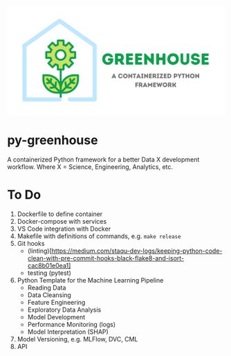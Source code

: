 ![](/images/py-greenhouse_github_card.png)

# py-greenhouse
A containerized Python framework for a better Data X development workflow. Where X = Science, Engineering, Analytics, etc.

# To Do

1. Dockerfile to define container
2. Docker-compose with services
3. VS Code integration with Docker
4. Makefile with definitions of commands, e.g. `make release`
5. Git hooks
    * (linting)[https://medium.com/staqu-dev-logs/keeping-python-code-clean-with-pre-commit-hooks-black-flake8-and-isort-cac8b01e0ea1]
    * testing (pytest)
6. Python Template for the Machine Learning Pipeline
    * Reading Data
    * Data Cleansing
    * Feature Engineering
    * Exploratory Data Analysis
    * Model Development
    * Performance Monitoring (logs)
    * Model Interpretation (SHAP)
7. Model Versioning, e.g. MLFlow, DVC, CML
8. API